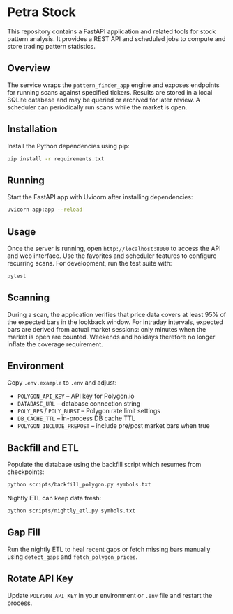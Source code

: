 # Petra Stock

This repository contains a FastAPI application and related tools for stock pattern analysis. It
provides a REST API and scheduled jobs to compute and store trading pattern statistics.

## Overview

The service wraps the `pattern_finder_app` engine and exposes endpoints for running scans against
specified tickers. Results are stored in a local SQLite database and may be queried or archived for
later review. A scheduler can periodically run scans while the market is open.

## Installation

Install the Python dependencies using pip:

```bash
pip install -r requirements.txt
```

## Running

Start the FastAPI app with Uvicorn after installing dependencies:

```bash
uvicorn app:app --reload
```

## Usage

Once the server is running, open `http://localhost:8000` to access the API and web interface. Use
the favorites and scheduler features to configure recurring scans. For development, run the test
suite with:

```bash
pytest
```

## Scanning

During a scan, the application verifies that price data covers at least 95% of the
expected bars in the lookback window. For intraday intervals, expected bars are
derived from actual market sessions: only minutes when the market is open are
counted. Weekends and holidays therefore no longer inflate the coverage
requirement.

## Environment

Copy `.env.example` to `.env` and adjust:

- `POLYGON_API_KEY` – API key for Polygon.io
- `DATABASE_URL` – database connection string
- `POLY_RPS` / `POLY_BURST` – Polygon rate limit settings
- `DB_CACHE_TTL` – in-process DB cache TTL
- `POLYGON_INCLUDE_PREPOST` – include pre/post market bars when true

## Backfill and ETL

Populate the database using the backfill script which resumes from checkpoints:

```bash
python scripts/backfill_polygon.py symbols.txt
```

Nightly ETL can keep data fresh:

```bash
python scripts/nightly_etl.py symbols.txt
```

## Gap Fill

Run the nightly ETL to heal recent gaps or fetch missing bars manually using
`detect_gaps` and `fetch_polygon_prices`.

## Rotate API Key

Update `POLYGON_API_KEY` in your environment or `.env` file and restart the process.
